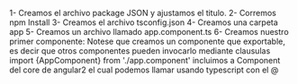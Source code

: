 1- Creamos el archivo package JSON y ajustamos el titulo.
2- Corremos npm Install
3- Creamos el archivo tsconfig.json
4- Creamos una carpeta app
5- Creamos un archivo llamado app.component.ts
6- Creamos nuestro primer componente: Notese que creamos un componente que exportable, es decir que otros componentes pueden invocarlo mediante clausulas import {AppComponent} from './app.component'
incluimos a Component del core de angular2 el cual podemos llamar usando typescript con el @
